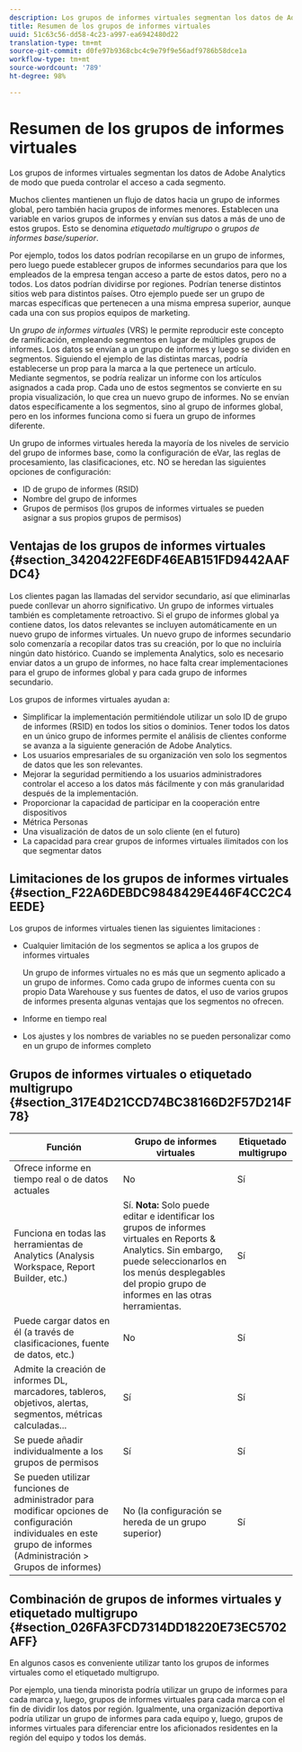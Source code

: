 ```yaml
---
description: Los grupos de informes virtuales segmentan los datos de Adobe Analytics de modo que pueda controlar el acceso a cada segmento.
title: Resumen de los grupos de informes virtuales
uuid: 51c63c56-dd58-4c23-a997-ea6942480d22
translation-type: tm+mt
source-git-commit: d0fe97b9368cbc4c9e79f9e56adf9786b58dce1a
workflow-type: tm+mt
source-wordcount: '789'
ht-degree: 98%

---
```



# Resumen de los grupos de informes virtuales

Los grupos de informes virtuales segmentan los datos de Adobe Analytics de modo que pueda controlar el acceso a cada segmento.

Muchos clientes mantienen un flujo de datos hacia un grupo de informes global, pero también hacia grupos de informes menores. Establecen una variable en varios grupos de informes y envían sus datos a más de uno de estos grupos. Esto se denomina *etiquetado multigrupo* o *grupos de informes base/superior*.

Por ejemplo, todos los datos podrían recopilarse en un grupo de informes, pero luego puede establecer grupos de informes secundarios para que los empleados de la empresa tengan acceso a parte de estos datos, pero no a todos. Los datos podrían dividirse por regiones. Podrían tenerse distintos sitios web para distintos países. Otro ejemplo puede ser un grupo de marcas específicas que pertenecen a una misma empresa superior, aunque cada una con sus propios equipos de marketing.

Un *grupo de informes virtuales* (VRS) le permite reproducir este concepto de ramificación, empleando segmentos en lugar de múltiples grupos de informes. Los datos se envían a un grupo de informes y luego se dividen en segmentos. Siguiendo el ejemplo de las distintas marcas, podría establecerse un prop para la marca a la que pertenece un artículo. Mediante segmentos, se podría realizar un informe con los artículos asignados a cada prop. Cada uno de estos segmentos se convierte en su propia visualización, lo que crea un nuevo grupo de informes. No se envían datos específicamente a los segmentos, sino al grupo de informes global, pero en los informes funciona como si fuera un grupo de informes diferente.

Un grupo de informes virtuales hereda la mayoría de los niveles de servicio del grupo de informes base, como la configuración de eVar, las reglas de procesamiento, las clasificaciones, etc. NO se heredan las siguientes opciones de configuración:

* ID de grupo de informes (RSID)
* Nombre del grupo de informes
* Grupos de permisos (los grupos de informes virtuales se pueden asignar a sus propios grupos de permisos)

## Ventajas de los grupos de informes virtuales {#section_3420422FE6DF46EAB151FD9442AAFDC4}

Los clientes pagan las llamadas del servidor secundario, así que eliminarlas puede conllevar un ahorro significativo. Un grupo de informes virtuales también es completamente retroactivo. Si el grupo de informes global ya contiene datos, los datos relevantes se incluyen automáticamente en un nuevo grupo de informes virtuales. Un nuevo grupo de informes secundario solo comenzaría a recopilar datos tras su creación, por lo que no incluiría ningún dato histórico. Cuando se implementa Analytics, solo es necesario enviar datos a un grupo de informes, no hace falta crear implementaciones para el grupo de informes global y para cada grupo de informes secundario.

Los grupos de informes virtuales ayudan a:

* Simplificar la implementación permitiéndole utilizar un solo ID de grupo de informes (RSID) en todos los sitios o dominios. Tener todos los datos en un único grupo de informes permite el análisis de clientes conforme se avanza a la siguiente generación de Adobe Analytics.
* Los usuarios empresariales de su organización ven solo los segmentos de datos que les son relevantes.
* Mejorar la seguridad permitiendo a los usuarios administradores controlar el acceso a los datos más fácilmente y con más granularidad después de la implementación.
* Proporcionar la capacidad de participar en la cooperación entre dispositivos
* Métrica Personas
* Una visualización de datos de un solo cliente (en el futuro)
* La capacidad para crear grupos de informes virtuales ilimitados con los que segmentar datos

## Limitaciones de los grupos de informes virtuales  {#section_F22A6DEBDC9848429E446F4CC2C4EEDE}

Los grupos de informes virtuales tienen las siguientes limitaciones :

* Cualquier limitación de los segmentos se aplica a los grupos de informes virtuales

   Un grupo de informes virtuales no es más que un segmento aplicado a un grupo de informes. Como cada grupo de informes cuenta con su propio Data Warehouse y sus fuentes de datos, el uso de varios grupos de informes presenta algunas ventajas que los segmentos no ofrecen.
* Informe en tiempo real
* Los ajustes y los nombres de variables no se pueden personalizar como en un grupo de informes completo

## Grupos de informes virtuales o etiquetado multigrupo  {#section_317E4D21CCD74BC38166D2F57D214F78}

| Función | Grupo de informes virtuales | Etiquetado multigrupo |
|--- |--- |--- |
| Ofrece informe en tiempo real o de datos actuales | No | Sí |
| Funciona en todas las herramientas de Analytics (Analysis Workspace, Report Builder, etc.) | Sí. **Nota:** Solo puede editar e identificar los grupos de informes virtuales en Reports &amp; Analytics. Sin embargo, puede seleccionarlos en los menús desplegables del propio grupo de informes en las otras herramientas. | Sí |
| Puede cargar datos en él (a través de clasificaciones, fuente de datos, etc.) | No | Sí |
| Admite la creación de informes DL, marcadores, tableros, objetivos, alertas, segmentos, métricas calculadas... | Sí | Sí |
| Se puede añadir individualmente a los grupos de permisos | Sí | Sí |
| Se pueden utilizar funciones de administrador para modificar opciones de configuración individuales en este grupo de informes (Administración > Grupos de informes) | No (la configuración se hereda de un grupo superior) | Sí |

## Combinación de grupos de informes virtuales y etiquetado multigrupo {#section_026FA3FCD7314DD18220E73EC5702AFF}

En algunos casos es conveniente utilizar tanto los grupos de informes virtuales como el etiquetado multigrupo.

Por ejemplo, una tienda minorista podría utilizar un grupo de informes para cada marca y, luego, grupos de informes virtuales para cada marca con el fin de dividir los datos por región. Igualmente, una organización deportiva podría utilizar un grupo de informes para cada equipo y, luego, grupos de informes virtuales para diferenciar entre los aficionados residentes en la región del equipo y todos los demás.

